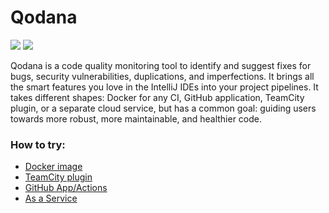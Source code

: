 # Qodana
![](https://github.com/katerinared/Qodana/blob/main/TeamCity%20Plugin/resources/alert_QD.png)
![](https://github.com/katerinared/Qodana/blob/main/TeamCity%20Plugin/resources/thumbmail-1.png)


Qodana is a code quality monitoring tool to identify and suggest fixes for bugs, security vulnerabilities, duplications, and imperfections. It brings all the smart features you love in the IntelliJ IDEs into your project pipelines. It takes different shapes: Docker for any CI, GitHub application, TeamCity plugin, or a separate cloud service, but has a common goal: guiding users towards more robust, more maintainable, and healthier code.

### How to try:

* [Docker image](Docker%20Image/README.md)
* [TeamCity plugin](TeamCity%20Plugin/README.md)
* [GitHub App/Actions](GitHub/README.md)
* [As a Service](As%20a%20Service/README.md)
